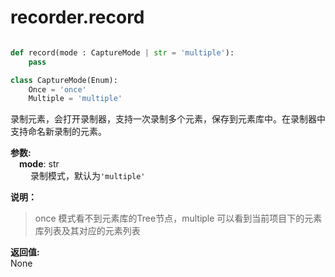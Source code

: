 
# recorder.record
```python

def record(mode : CaptureMode | str = 'multiple'):
    pass

class CaptureMode(Enum):
    Once = 'once'
    Multiple = 'multiple'
```  

录制元素，会打开录制器，支持一次录制多个元素，保存到元素库中。在录制器中支持命名新录制的元素。

**参数:**  
    &emsp;**mode**: str     
        &emsp;&emsp; 录制模式，默认为`'multiple'`

**说明：**
>  once 模式看不到元素库的Tree节点，multiple 可以看到当前项目下的元素库列表及其对应的元素列表

**返回值:**  
    None 
